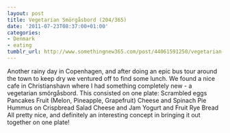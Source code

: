 ```yaml
---
layout: post
title: Vegetarian Smörgåsbord (204/365)
date: '2011-07-23T08:37:00+01:00'
categories:
- Denmark
- eating
tumblr_url: http://www.somethingnew365.com/post/44061591250/vegetarian-smorgasbord-204365
---
```

Another rainy day in Copenhagen, and after doing an epic bus tour around the town to keep dry we ventured off to find some lunch. We found a nice cafe in Christianshavn where I had something completely new - a vegetarian smörgåsbord.
This consisted on one plate:
Scrambled eggs
Pancakes
Fruit (Melon, Pineapple, Grapefruit)
Cheese and Spinach Pie
Hummus on Crispbread
Salad
Cheese and Jam
Yogurt and Fruit
Rye Bread
All pretty nice, and definitely an interesting concept in bringing it out together on one plate!
